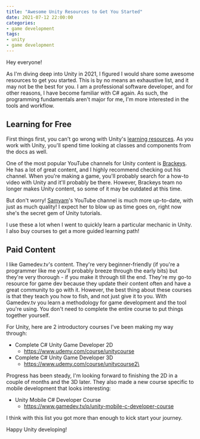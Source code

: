 ```yaml
---
title: "Awesome Unity Resources to Get You Started"
date: 2021-07-12 22:00:00
categories:
- game development
tags:
- unity
- game development
---
```


Hey everyone!

As I'm diving deep into Unity in 2021, I figured I would share some awesome resources to get you started. This is by no means an exhaustive list, and it may not be the best for you. I am a professional software developer, and for other reasons, I have become familiar with C# again. As such, the programming fundamentals aren't major for me, I'm more interested in the tools and workflow.

## Learning for Free

First things first, you can't go wrong with Unity's [ learning resources](https://unity.com/learn). As you work with Unity, you'll spend time looking at classes and components from the docs as well.

One of the most popular YouTube channels for Unity content is [ Brackeys](https://www.youtube.com/user/Brackeys). He has a lot of great content, and I highly recommend checking out his channel. When you're making a game, you'll probably search for a how-to video with Unity and it'll probably be there. However, Brackeys team no longer makes Unity content, so some of it may be outdated at this time.

But don't worry! [Samyam](https://www.youtube.com/channel/UCCkLMimnKzKbOQYxPDSYXFw)'s YouTube channel is much more up-to-date, with just as much quality! I expect her to blow up as time goes on, right now she's the secret gem of Unity tutorials.

I use these a lot when I went to quickly learn a particular mechanic in Unity. I also buy courses to get a more guided learning path!

## Paid Content

I like Gamedev.tv's content. They're very beginner-friendly (if you're a programmer like me you'll probably breeze through the early bits) but they're very thorough \- if you make it through till the end. They're my go-to resource for game dev because they update their content often and have a great community to go with it. However, the best thing about these courses is that they teach you how to fish, and not just give it to you. With Gamedev.tv you learn a methodology for game development and the tool you're using. You don't need to complete the entire course to put things together yourself.

For Unity, here are 2 introductory courses I've been making my way through:

* Complete C# Unity Game Developer 2D
  * https://www.udemy.com/course/unitycourse
* Complete C# Unity Game Developer 3D
  * https://www.udemy.com/course/unitycourse2\

Progress has been steady, I'm looking forward to finishing the 2D in a couple of months and the 3D later. They also made a new course specific to mobile development that looks interesting:

* Unity Mobile C# Developer Course
  * https://www.gamedev.tv/p/unity-mobile-c-developer-course

I think with this list you got more than enough to kick start your journey.

Happy Unity developing!
